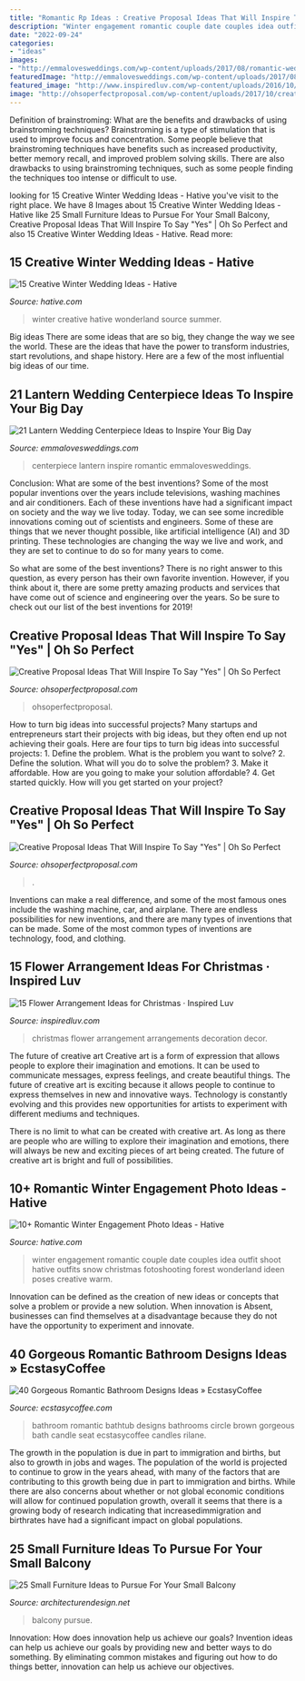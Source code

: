 ```yaml
---
title: "Romantic Rp Ideas : Creative Proposal Ideas That Will Inspire To Say &quot;yes&quot;"
description: "Winter engagement romantic couple date couples idea outfit shoot hative outfits snow christmas fotoshooting forest wonderland ideen poses creative warm"
date: "2022-09-24"
categories:
- "ideas"
images:
- "http://emmalovesweddings.com/wp-content/uploads/2017/08/romantic-wedding-centerpiece-ideas-with-lantern.jpg"
featuredImage: "http://emmalovesweddings.com/wp-content/uploads/2017/08/romantic-wedding-centerpiece-ideas-with-lantern.jpg"
featured_image: "http://www.inspiredluv.com/wp-content/uploads/2016/10/6-Flower-Arrangements-for-Christmas.jpg"
image: "http://ohsoperfectproposal.com/wp-content/uploads/2017/10/creative-proposal-ideas-balloons-surprise-engagement-lynxplanner-via-instagram.jpg"
---
```



Definition of brainstroming: What are the benefits and drawbacks of using brainstroming techniques?
Brainstroming is a type of stimulation that is used to improve focus and concentration. Some people believe that brainstroming techniques have benefits such as increased productivity, better memory recall, and improved problem solving skills. There are also drawbacks to using brainstroming techniques, such as some people finding the techniques too intense or difficult to use.

	

		
looking for 15 Creative Winter Wedding Ideas - Hative you've visit to the right place. We have 8 Images about 15 Creative Winter Wedding Ideas - Hative like 25 Small Furniture Ideas to Pursue For Your Small Balcony, Creative Proposal Ideas That Will Inspire To Say &quot;Yes&quot; | Oh So Perfect and also 15 Creative Winter Wedding Ideas - Hative. Read more:
		
    
## 15 Creative Winter Wedding Ideas - Hative

<img loading=lazy src="https://hative.com/wp-content/uploads/2014/11/winter-wedding-ideas/7-creative-winter-wedding-ideas.jpg" onerror="this.onerror=null;this.src='https://tse4.mm.bing.net/th?id=OIP.OQsb_jRlTsWd1OP8HYxzPgHaLG&amp;pid=15.1';" alt="15 Creative Winter Wedding Ideas - Hative">

_Source: hative.com_

>winter creative hative wonderland source summer. 

	

Big ideas
There are some ideas that are so big, they change the way we see the world. These are the ideas that have the power to transform industries, start revolutions, and shape history. Here are a few of the most influential big ideas of our time.

    
## 21 Lantern Wedding Centerpiece Ideas To Inspire Your Big Day

<img loading=lazy src="http://emmalovesweddings.com/wp-content/uploads/2017/08/romantic-wedding-centerpiece-ideas-with-lantern.jpg" onerror="this.onerror=null;this.src='https://tse4.mm.bing.net/th?id=OIP.Wu7VWMfJD5B38XqF0CIy1gHaLH&amp;pid=15.1';" alt="21 Lantern Wedding Centerpiece Ideas to Inspire Your Big Day">

_Source: emmalovesweddings.com_

>centerpiece lantern inspire romantic emmalovesweddings. 

	

Conclusion: What are some of the best inventions?
Some of the most popular inventions over the years include televisions, washing machines and air conditioners. Each of these inventions have had a significant impact on society and the way we live today. 
Today, we can see some incredible innovations coming out of scientists and engineers. Some of these are things that we never thought possible, like artificial intelligence (AI) and 3D printing. These technologies are changing the way we live and work, and they are set to continue to do so for many years to come. 

So what are some of the best inventions? There is no right answer to this question, as every person has their own favorite invention. However, if you think about it, there are some pretty amazing products and services that have come out of science and engineering over the years. So be sure to check out our list of the best inventions for 2019!

    
## Creative Proposal Ideas That Will Inspire To Say &quot;Yes&quot; | Oh So Perfect

<img loading=lazy src="http://ohsoperfectproposal.com/wp-content/uploads/2017/10/creative-proposal-ideas-balloons-surprise-engagement-lynxplanner-via-instagram.jpg" onerror="this.onerror=null;this.src='https://tse4.mm.bing.net/th?id=OIP.SqUIQWSAcYtHZgkvzQjdSAHaLG&amp;pid=15.1';" alt="Creative Proposal Ideas That Will Inspire To Say &quot;Yes&quot; | Oh So Perfect">

_Source: ohsoperfectproposal.com_

>ohsoperfectproposal. 

	

How to turn big ideas into successful projects?
Many startups and entrepreneurs start their projects with big ideas, but they often end up not achieving their goals. Here are four tips to turn big ideas into successful projects: 1. Define the problem. What is the problem you want to solve? 2. Define the solution. What will you do to solve the problem? 3. Make it affordable. How are you going to make your solution affordable? 4. Get started quickly. How will you get started on your project?

    
## Creative Proposal Ideas That Will Inspire To Say &quot;Yes&quot; | Oh So Perfect

<img loading=lazy src="http://ohsoperfectproposal.com/wp-content/uploads/2017/10/creative-proposal-ideas-cupcake-taste-surprise-lynxplanner-via-instagram.jpg" onerror="this.onerror=null;this.src='https://tse1.mm.bing.net/th?id=OIP.EDe5Brm2adIiryuoW0OZbQHaLG&amp;pid=15.1';" alt="Creative Proposal Ideas That Will Inspire To Say &quot;Yes&quot; | Oh So Perfect">

_Source: ohsoperfectproposal.com_

>. 

	

Inventions can make a real difference, and some of the most famous ones include the washing machine, car, and airplane. There are endless possibilities for new inventions, and there are many types of inventions that can be made. Some of the most common types of inventions are technology, food, and clothing.

    
## 15 Flower Arrangement Ideas For Christmas · Inspired Luv

<img loading=lazy src="http://www.inspiredluv.com/wp-content/uploads/2016/10/6-Flower-Arrangements-for-Christmas.jpg" onerror="this.onerror=null;this.src='https://tse4.mm.bing.net/th?id=OIP.9nsHSk0VRqhw8Cyhjt_negHaLR&amp;pid=15.1';" alt="15 Flower Arrangement Ideas for Christmas · Inspired Luv">

_Source: inspiredluv.com_

>christmas flower arrangement arrangements decoration decor. 

	

The future of creative art
Creative art is a form of expression that allows people to explore their imagination and emotions. It can be used to communicate messages, express feelings, and create beautiful things.
The future of creative art is exciting because it allows people to continue to express themselves in new and innovative ways. Technology is constantly evolving and this provides new opportunities for artists to experiment with different mediums and techniques.

There is no limit to what can be created with creative art. As long as there are people who are willing to explore their imagination and emotions, there will always be new and exciting pieces of art being created. The future of creative art is bright and full of possibilities.

    
## 10+ Romantic Winter Engagement Photo Ideas - Hative

<img loading=lazy src="https://hative.com/wp-content/uploads/2014/11/winter-engagement-photo-ideas/4-winter-engagement-photo-ideas.jpg" onerror="this.onerror=null;this.src='https://tse2.mm.bing.net/th?id=OIP.PttkRVoaTZOdBu3shGPDtQHaLI&amp;pid=15.1';" alt="10+ Romantic Winter Engagement Photo Ideas - Hative">

_Source: hative.com_

>winter engagement romantic couple date couples idea outfit shoot hative outfits snow christmas fotoshooting forest wonderland ideen poses creative warm. 

	

Innovation can be defined as the creation of new ideas or concepts that solve a problem or provide a new solution. When innovation is Absent, businesses can find themselves at a disadvantage because they do not have the opportunity to experiment and innovate.

    
## 40 Gorgeous Romantic Bathroom Designs Ideas » EcstasyCoffee

<img loading=lazy src="https://i2.wp.com/www.ecstasycoffee.com/wp-content/uploads/2016/10/Beautiful-Circle-Bathtub-with-Brown-Seat.jpg?resize=673%2C900" onerror="this.onerror=null;this.src='https://tse2.mm.bing.net/th?id=OIP.Pjlrg1Mk-c90_UL5xVT0vwHaJ5&amp;pid=15.1';" alt="40 Gorgeous Romantic Bathroom Designs Ideas » EcstasyCoffee">

_Source: ecstasycoffee.com_

>bathroom romantic bathtub designs bathrooms circle brown gorgeous bath candle seat ecstasycoffee candles rilane. 

	

The growth in the population is due in part to immigration and births, but also to growth in jobs and wages.
The population of the world is projected to continue to grow in the years ahead, with many of the factors that are contributing to this growth being due in part to immigration and births. While there are also concerns about whether or not global economic conditions will allow for continued population growth, overall it seems that there is a growing body of research indicating that increasedimmigration and birthrates have had a significant impact on global populations.

    
## 25 Small Furniture Ideas To Pursue For Your Small Balcony

<img loading=lazy src="https://cdn.architecturendesign.net/wp-content/uploads/2016/05/AD-Small-Furniture-Ideas-to-Pursue-For-Your-Small-Balcony-18.jpg" onerror="this.onerror=null;this.src='https://tse4.mm.bing.net/th?id=OIP.vhQssbbeqSqVn_7CN-wKZwHaLH&amp;pid=15.1';" alt="25 Small Furniture Ideas to Pursue For Your Small Balcony">

_Source: architecturendesign.net_

>balcony pursue. 

	

Innovation: How does innovation help us achieve our goals?
Invention ideas can help us achieve our goals by providing new and better ways to do something. By eliminating common mistakes and figuring out how to do things better, innovation can help us achieve our objectives.

